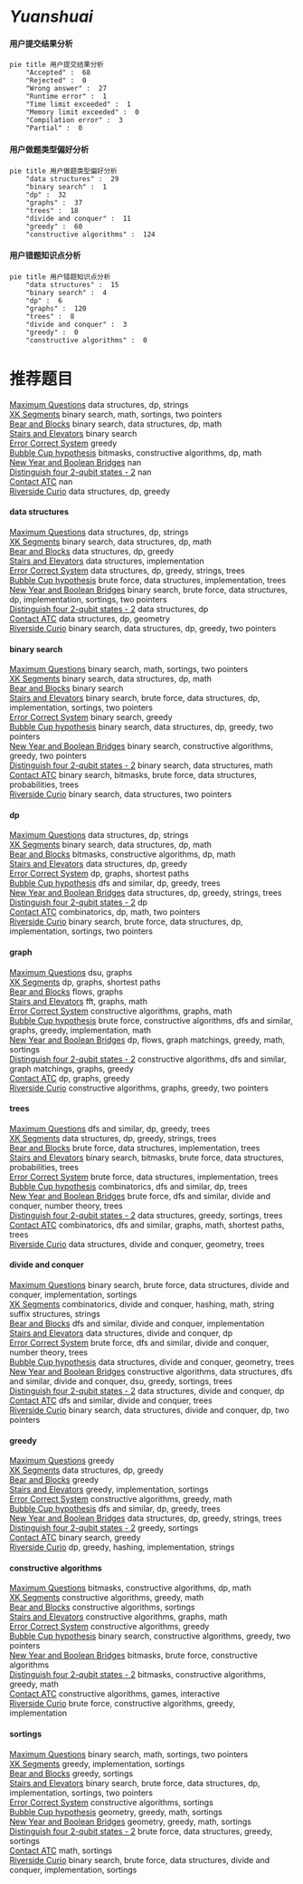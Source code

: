 # _Yuanshuai_
<!-- tabs:start -->
#### **用户提交结果分析**

```mermaid
pie title 用户提交结果分析
    "Accepted" :  68
    "Rejected" :  0
    "Wrong answer" :  27
    "Runtime error" :  1
    "Time limit exceeded" :  1
    "Memory limit exceeded" :  0
    "Compilation error" :  3
    "Partial" :  0
```
#### **用户做题类型偏好分析**

```mermaid
pie title 用户做题类型偏好分析
    "data structures" :  29
    "binary search" :  1
    "dp" :  32
    "graphs" :  37
    "trees" :  18
    "divide and conquer" :  11
    "greedy" :  60
    "constructive algorithms" :  124
```
#### **用户错题知识点分析**

```mermaid
pie title 用户错题知识点分析
    "data structures" :  15
    "binary search" :  4
    "dp" :  6
    "graphs" :  120
    "trees" :  8
    "divide and conquer" :  3
    "greedy" :  0
    "constructive algorithms" :  0
```
<!-- tabs:end -->
# 推荐题目
[Maximum Questions](http://codeforces.com/problemset/problem/900/E)		data structures,
                        dp,
                        strings		  
[XK Segments](http://codeforces.com/problemset/problem/895/B)		binary search,
                        math,
                        sortings,
                        two pointers		  
[Bear and Blocks](https://codeforces.com/contest/574/problem/D)		binary search,
                        data structures,
                        dp,
                        math		  
[Stairs and Elevators](https://codeforces.com/contest/966/problem/A)		binary search		  
[Error Correct System](http://codeforces.com/problemset/problem/527/B)		greedy		  
[Bubble Cup hypothesis](http://codeforces.com/problemset/problem/1423/J)		bitmasks,
                        constructive algorithms,
                        dp,
                        math		  
[New Year and Boolean Bridges](http://codeforces.com/problemset/problem/908/H)		nan		  
[Distinguish four 2-qubit states - 2](http://codeforces.com/problemset/problem/1002/B4)		nan		  
[Contact ATC](https://codeforces.com/contest/956/problem/D)		nan		  
[Riverside Curio](https://codeforces.com/contest/957/problem/D)		data structures,
                        dp,
                        greedy		  
<!-- tabs:start -->
#### **data structures**
[Maximum Questions](http://codeforces.com/problemset/problem/900/E)		data structures,
                        dp,
                        strings		  
[XK Segments](https://codeforces.com/contest/574/problem/D)		binary search,
                        data structures,
                        dp,
                        math		  
[Bear and Blocks](https://codeforces.com/contest/957/problem/D)		data structures,
                        dp,
                        greedy		  
[Stairs and Elevators](http://codeforces.com/problemset/problem/834/B)		data structures,
                        implementation		  
[Error Correct System](http://codeforces.com/problemset/problem/965/E)		data structures,
                        dp,
                        greedy,
                        strings,
                        trees		  
[Bubble Cup hypothesis](http://codeforces.com/problemset/problem/696/A)		brute force,
                        data structures,
                        implementation,
                        trees		  
[New Year and Boolean Bridges](http://codeforces.com/problemset/problem/1408/D)		binary search,
                        brute force,
                        data structures,
                        dp,
                        implementation,
                        sortings,
                        two pointers		  
[Distinguish four 2-qubit states - 2](http://codeforces.com/problemset/problem/425/C)		data structures,
                        dp		  
[Contact ATC](http://codeforces.com/problemset/problem/932/F)		data structures,
                        dp,
                        geometry		  
[Riverside Curio](http://codeforces.com/problemset/problem/1492/C)		binary search,
                        data structures,
                        dp,
                        greedy,
                        two pointers		  
#### **binary search**
[Maximum Questions](http://codeforces.com/problemset/problem/895/B)		binary search,
                        math,
                        sortings,
                        two pointers		  
[XK Segments](https://codeforces.com/contest/574/problem/D)		binary search,
                        data structures,
                        dp,
                        math		  
[Bear and Blocks](https://codeforces.com/contest/966/problem/A)		binary search		  
[Stairs and Elevators](http://codeforces.com/problemset/problem/1408/D)		binary search,
                        brute force,
                        data structures,
                        dp,
                        implementation,
                        sortings,
                        two pointers		  
[Error Correct System](http://codeforces.com/problemset/problem/1250/J)		binary search,
                        greedy		  
[Bubble Cup hypothesis](http://codeforces.com/problemset/problem/1492/C)		binary search,
                        data structures,
                        dp,
                        greedy,
                        two pointers		  
[New Year and Boolean Bridges](http://codeforces.com/problemset/problem/1463/D)		binary search,
                        constructive algorithms,
                        greedy,
                        two pointers		  
[Distinguish four 2-qubit states - 2](http://codeforces.com/problemset/problem/1490/G)		binary search,
                        data structures,
                        math		  
[Contact ATC](http://codeforces.com/problemset/problem/1479/D)		binary search,
                        bitmasks,
                        brute force,
                        data structures,
                        probabilities,
                        trees		  
[Riverside Curio](http://codeforces.com/problemset/problem/1436/E)		binary search,
                        data structures,
                        two pointers		  
#### **dp**
[Maximum Questions](http://codeforces.com/problemset/problem/900/E)		data structures,
                        dp,
                        strings		  
[XK Segments](https://codeforces.com/contest/574/problem/D)		binary search,
                        data structures,
                        dp,
                        math		  
[Bear and Blocks](http://codeforces.com/problemset/problem/1423/J)		bitmasks,
                        constructive algorithms,
                        dp,
                        math		  
[Stairs and Elevators](https://codeforces.com/contest/957/problem/D)		data structures,
                        dp,
                        greedy		  
[Error Correct System](http://codeforces.com/problemset/problem/416/E)		dp,
                        graphs,
                        shortest paths		  
[Bubble Cup hypothesis](http://codeforces.com/problemset/problem/1294/F)		dfs and similar,
                        dp,
                        greedy,
                        trees		  
[New Year and Boolean Bridges](http://codeforces.com/problemset/problem/965/E)		data structures,
                        dp,
                        greedy,
                        strings,
                        trees		  
[Distinguish four 2-qubit states - 2](https://codeforces.com/contest/1382/problem/D)		dp		  
[Contact ATC](http://codeforces.com/problemset/problem/1437/F)		combinatorics,
                        dp,
                        math,
                        two pointers		  
[Riverside Curio](http://codeforces.com/problemset/problem/1408/D)		binary search,
                        brute force,
                        data structures,
                        dp,
                        implementation,
                        sortings,
                        two pointers		  
#### **graph**
[Maximum Questions](http://codeforces.com/problemset/problem/46/F)		dsu,
                        graphs		  
[XK Segments](http://codeforces.com/problemset/problem/416/E)		dp,
                        graphs,
                        shortest paths		  
[Bear and Blocks](http://codeforces.com/problemset/problem/1187/G)		flows,
                        graphs		  
[Stairs and Elevators](http://codeforces.com/problemset/problem/1392/I)		fft,
                        graphs,
                        math		  
[Error Correct System](http://codeforces.com/problemset/problem/1491/G)		constructive algorithms,
                        graphs,
                        math		  
[Bubble Cup hypothesis](http://codeforces.com/problemset/problem/1487/C)		brute force,
                        constructive algorithms,
                        dfs and similar,
                        graphs,
                        greedy,
                        implementation,
                        math		  
[New Year and Boolean Bridges](http://codeforces.com/problemset/problem/1437/C)		dp,
                        flows,
                        graph matchings,
                        greedy,
                        math,
                        sortings		  
[Distinguish four 2-qubit states - 2](http://codeforces.com/problemset/problem/1470/D)		constructive algorithms,
                        dfs and similar,
                        graph matchings,
                        graphs,
                        greedy		  
[Contact ATC](http://codeforces.com/problemset/problem/1476/C)		dp,
                        graphs,
                        greedy		  
[Riverside Curio](http://codeforces.com/problemset/problem/1304/D)		constructive algorithms,
                        graphs,
                        greedy,
                        two pointers		  
#### **trees**
[Maximum Questions](http://codeforces.com/problemset/problem/1294/F)		dfs and similar,
                        dp,
                        greedy,
                        trees		  
[XK Segments](http://codeforces.com/problemset/problem/965/E)		data structures,
                        dp,
                        greedy,
                        strings,
                        trees		  
[Bear and Blocks](http://codeforces.com/problemset/problem/696/A)		brute force,
                        data structures,
                        implementation,
                        trees		  
[Stairs and Elevators](http://codeforces.com/problemset/problem/1479/D)		binary search,
                        bitmasks,
                        brute force,
                        data structures,
                        probabilities,
                        trees		  
[Error Correct System](http://codeforces.com/problemset/problem/1511/C)		brute force,
                        data structures,
                        implementation,
                        trees		  
[Bubble Cup hypothesis](http://codeforces.com/problemset/problem/1499/F)		combinatorics,
                        dfs and similar,
                        dp,
                        trees		  
[New Year and Boolean Bridges](http://codeforces.com/problemset/problem/1491/E)		brute force,
                        dfs and similar,
                        divide and conquer,
                        number theory,
                        trees		  
[Distinguish four 2-qubit states - 2](http://codeforces.com/problemset/problem/1466/D)		data structures,
                        greedy,
                        sortings,
                        trees		  
[Contact ATC](http://codeforces.com/problemset/problem/1495/D)		combinatorics,
                        dfs and similar,
                        graphs,
                        math,
                        shortest paths,
                        trees		  
[Riverside Curio](http://codeforces.com/problemset/problem/1303/G)		data structures,
                        divide and conquer,
                        geometry,
                        trees		  
#### **divide and conquer**
[Maximum Questions](http://codeforces.com/problemset/problem/1461/D)		binary search,
                        brute force,
                        data structures,
                        divide and conquer,
                        implementation,
                        sortings		  
[XK Segments](http://codeforces.com/problemset/problem/1466/G)		combinatorics,
                        divide and conquer,
                        hashing,
                        math,
                        string suffix structures,
                        strings		  
[Bear and Blocks](http://codeforces.com/problemset/problem/1490/D)		dfs and similar,
                        divide and conquer,
                        implementation		  
[Stairs and Elevators](https://codeforces.com/contest/1483/problem/C)		data structures,
                        divide and conquer,
                        dp		  
[Error Correct System](http://codeforces.com/problemset/problem/1491/E)		brute force,
                        dfs and similar,
                        divide and conquer,
                        number theory,
                        trees		  
[Bubble Cup hypothesis](http://codeforces.com/problemset/problem/1303/G)		data structures,
                        divide and conquer,
                        geometry,
                        trees		  
[New Year and Boolean Bridges](http://codeforces.com/problemset/problem/1494/D)		constructive algorithms,
                        data structures,
                        dfs and similar,
                        divide and conquer,
                        dsu,
                        greedy,
                        sortings,
                        trees		  
[Distinguish four 2-qubit states - 2](http://codeforces.com/problemset/problem/1482/E)		data structures,
                        divide and conquer,
                        dp		  
[Contact ATC](http://codeforces.com/problemset/problem/566/C)		dfs and similar,
                        divide and conquer,
                        trees		  
[Riverside Curio](http://codeforces.com/problemset/problem/1428/F)		binary search,
                        data structures,
                        divide and conquer,
                        dp,
                        two pointers		  
#### **greedy**
[Maximum Questions](http://codeforces.com/problemset/problem/527/B)		greedy		  
[XK Segments](https://codeforces.com/contest/957/problem/D)		data structures,
                        dp,
                        greedy		  
[Bear and Blocks](http://codeforces.com/problemset/problem/1023/C)		greedy		  
[Stairs and Elevators](http://codeforces.com/problemset/problem/545/D)		greedy,
                        implementation,
                        sortings		  
[Error Correct System](http://codeforces.com/problemset/problem/1186/D)		constructive algorithms,
                        greedy,
                        math		  
[Bubble Cup hypothesis](http://codeforces.com/problemset/problem/1294/F)		dfs and similar,
                        dp,
                        greedy,
                        trees		  
[New Year and Boolean Bridges](http://codeforces.com/problemset/problem/965/E)		data structures,
                        dp,
                        greedy,
                        strings,
                        trees		  
[Distinguish four 2-qubit states - 2](http://codeforces.com/problemset/problem/492/C)		greedy,
                        sortings		  
[Contact ATC](http://codeforces.com/problemset/problem/1250/J)		binary search,
                        greedy		  
[Riverside Curio](http://codeforces.com/problemset/problem/1451/C)		dp,
                        greedy,
                        hashing,
                        implementation,
                        strings		  
#### **constructive algorithms**
[Maximum Questions](http://codeforces.com/problemset/problem/1423/J)		bitmasks,
                        constructive algorithms,
                        dp,
                        math		  
[XK Segments](http://codeforces.com/problemset/problem/1186/D)		constructive algorithms,
                        greedy,
                        math		  
[Bear and Blocks](http://codeforces.com/problemset/problem/1148/C)		constructive algorithms,
                        sortings		  
[Stairs and Elevators](http://codeforces.com/problemset/problem/1491/G)		constructive algorithms,
                        graphs,
                        math		  
[Error Correct System](http://codeforces.com/problemset/problem/1493/A)		constructive algorithms,
                        greedy		  
[Bubble Cup hypothesis](http://codeforces.com/problemset/problem/1463/D)		binary search,
                        constructive algorithms,
                        greedy,
                        two pointers		  
[New Year and Boolean Bridges](https://codeforces.com/contest/1456/problem/B)		bitmasks,
                        brute force,
                        constructive algorithms		  
[Distinguish four 2-qubit states - 2](http://codeforces.com/problemset/problem/1492/D)		bitmasks,
                        constructive algorithms,
                        greedy,
                        math		  
[Contact ATC](https://codeforces.com/contest/1504/problem/D)		constructive algorithms,
                        games,
                        interactive		  
[Riverside Curio](https://codeforces.com/contest/1483/problem/A)		brute force,
                        constructive algorithms,
                        greedy,
                        implementation		  
#### **sortings**
[Maximum Questions](http://codeforces.com/problemset/problem/895/B)		binary search,
                        math,
                        sortings,
                        two pointers		  
[XK Segments](http://codeforces.com/problemset/problem/545/D)		greedy,
                        implementation,
                        sortings		  
[Bear and Blocks](http://codeforces.com/problemset/problem/492/C)		greedy,
                        sortings		  
[Stairs and Elevators](http://codeforces.com/problemset/problem/1408/D)		binary search,
                        brute force,
                        data structures,
                        dp,
                        implementation,
                        sortings,
                        two pointers		  
[Error Correct System](http://codeforces.com/problemset/problem/1148/C)		constructive algorithms,
                        sortings		  
[Bubble Cup hypothesis](https://codeforces.com/contest/1496/problem/C)		geometry,
                        greedy,
                        math,
                        sortings		  
[New Year and Boolean Bridges](http://codeforces.com/problemset/problem/1495/A)		geometry,
                        greedy,
                        math,
                        sortings		  
[Distinguish four 2-qubit states - 2](http://codeforces.com/problemset/problem/1497/A)		brute force,
                        data structures,
                        greedy,
                        sortings		  
[Contact ATC](http://codeforces.com/problemset/problem/1427/A)		math,
                        sortings		  
[Riverside Curio](http://codeforces.com/problemset/problem/1461/D)		binary search,
                        brute force,
                        data structures,
                        divide and conquer,
                        implementation,
                        sortings		  
<!-- tabs:end -->
